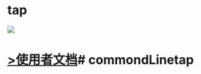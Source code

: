 # tap

[![](http://gitlab-ci.alibaba-inc.com/projects/363/status.png?ref=master)](http://gitlab-ci.alibaba-inc.com/projects/363?ref=master)


# [>使用者文档](http://gitlab.alibaba-inc.com/tap/tapbook/raw/master/_book/index.html)# commondLinetap
